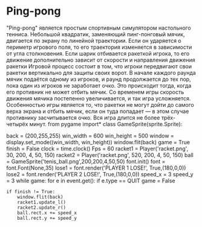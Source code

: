# Ping-pong
"Ping-pong" является простым спортивным симулятором настольного тенниса. Небольшой квадратик, заменяющий пинг-понговый мячик, двигается по экрану по линейной траектории. Если он ударяется о периметр игрового поля, то его траектория изменяется в зависимости от угла столкновения. Если шарик отбивается ракеткой игрока, то его движение дополнительно зависит от скорости и направления движения ракетки
Игровой процесс состоит в том, что игроки передвигают свои ракетки вертикально для защиты своих ворот. В начале каждого раунда мячик подаётся одному из игроков, и раунд продолжается до тех пор, пока один из игроков не заработает очко. Это происходит тогда, когда его противник не может отбить мячик. Со временем игры скорость движения мячика постепенно увеличивается, и так игра усложняется. Особенностью игры является то, что ракетки не могут дойти до самого верха экрана и отбить мячик, если он туда попадает — в этом случае противнику засчитывается очко. Вся игра  длится не более трёх-четырёх минут.
 from pygame import*
class GameSprite(sprite.Sprite):


back = (200,255,255)
win_width = 600
win_height = 500
window = display.set_mode((win_width, win_height))
window.flit(back)
game = True
finish = False
clock = time.clock()
Fps = 60
racket1 = Player('racket.png', 30, 200, 4, 50, 150)
racket2 = Player('racket.png', 520, 200, 4, 50, 150)
ball = GameSprite('tenis_ball.png',200,200,4,50,50)
font.init()
font = font.Font(None,35)
lose1 = font.render('PLAYER 1 LOSE!', True,(180,0,0))
lose2 = font.render('PLAYER 2 LOSE!', True,(180,0,0))
speed_x = 3
speed_y = 3
 while game:
     for e in event.get():
        if e.type == QUIT
            game = False

    if finish != True:
        window.flit(back)
        racket1.update_l()
        racket2.update_r()
        ball.rect.x += speed_x
        ball.rect.y += speed_y
